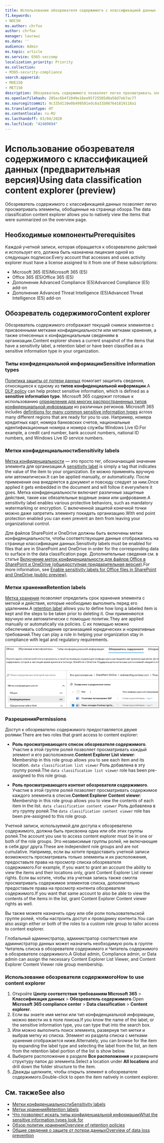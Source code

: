 ```yaml
---
title: Использование обозревателя содержимого с классификацией данных (предварительная версия)
f1.keywords:
- NOCSH
ms.author: chrfox
author: chrfox
manager: laurawi
ms.date: ''
audience: Admin
ms.topic: article
ms.service: O365-seccomp
localization_priority: Priority
ms.collection:
- M365-security-compliance
search.appverid:
- MOE150
- MET150
description: Обозреватель содержимого позволяет легко просматривать элементы с присвоенными метками.
ms.openlocfilehash: 205ec6b4f2049e18ee95f25505d8a58d7eb7ac77
ms.sourcegitcommit: 9c335d110e0b499501edc8a31b987641819118a1
ms.translationtype: HT
ms.contentlocale: ru-RU
ms.lasthandoff: 03/04/2020
ms.locfileid: "42409694"
---
```

# <a name="using-data-classification-content-explorer-preview"></a><span data-ttu-id="2f1b7-103">Использование обозревателя содержимого с классификацией данных (предварительная версия)</span><span class="sxs-lookup"><span data-stu-id="2f1b7-103">Using data classification content explorer (preview)</span></span>

<span data-ttu-id="2f1b7-104">Обозреватель содержимого с классификацией данных позволяет легко просматривать элементы, обобщенные на странице обзора.</span><span class="sxs-lookup"><span data-stu-id="2f1b7-104">The data classification content explorer allows you to natively view the items that were summarized on the overview page.</span></span>

## <a name="prerequisites"></a><span data-ttu-id="2f1b7-105">Необходимые компоненты</span><span class="sxs-lookup"><span data-stu-id="2f1b7-105">Prerequisites</span></span>

<span data-ttu-id="2f1b7-106">Каждой учетной записи, которая обращается к обозревателю действий и использует его, должна быть назначена лицензия одной из следующих подписок:</span><span class="sxs-lookup"><span data-stu-id="2f1b7-106">Every account that accesses and uses activity explorer must have a license assigned to it from one of these subscriptions:</span></span>

- <span data-ttu-id="2f1b7-107">Microsoft 365 (E5)</span><span class="sxs-lookup"><span data-stu-id="2f1b7-107">Microsoft 365 (E5)</span></span>
- <span data-ttu-id="2f1b7-108">Office 365 (E5)</span><span class="sxs-lookup"><span data-stu-id="2f1b7-108">Office 365 (E5)</span></span>
- <span data-ttu-id="2f1b7-109">Дополнение Advanced Compliance (E5)</span><span class="sxs-lookup"><span data-stu-id="2f1b7-109">Advanced Compliance (E5) add-on</span></span>
- <span data-ttu-id="2f1b7-110">Дополнение Advanced Threat Intelligence (E5)</span><span class="sxs-lookup"><span data-stu-id="2f1b7-110">Advanced Threat Intelligence (E5) add-on</span></span>

## <a name="content-explorer"></a><span data-ttu-id="2f1b7-111">Обозреватель содержимого</span><span class="sxs-lookup"><span data-stu-id="2f1b7-111">Content explorer</span></span>

<span data-ttu-id="2f1b7-112">Обозреватель содержимого отображает текущий снимок элементов с присвоенными метками конфиденциальности или метками хранения, а также отнесенных к конфиденциальным сведениям в организации.</span><span class="sxs-lookup"><span data-stu-id="2f1b7-112">Content explorer shows a current snapshot of the items that have a sensitivity label, a retention label or have been classified as a sensitive information type in your organization.</span></span>

### <a name="sensitive-information-types"></a><span data-ttu-id="2f1b7-113">Типы конфиденциальной информации</span><span class="sxs-lookup"><span data-stu-id="2f1b7-113">Sensitive information types</span></span>

<span data-ttu-id="2f1b7-114">[Политика защиты от потери данных](data-loss-prevention-policies.md) помогает защитить сведения, относящиеся к одному из **типов конфиденциальной информации**.</span><span class="sxs-lookup"><span data-stu-id="2f1b7-114">A [DLP policy](data-loss-prevention-policies.md) can help protect sensitive information, which is defined as a **sensitive information type**.</span></span> <span data-ttu-id="2f1b7-115">Microsoft 365 содержит готовые к использованию [определения для многих распространенных типов конфиденциальной информации](what-the-sensitive-information-types-look-for.md) из различных регионов. </span><span class="sxs-lookup"><span data-stu-id="2f1b7-115">Microsoft 365 includes [definitions for many common sensitive information types](what-the-sensitive-information-types-look-for.md) across many different regions that are ready for you to use.</span></span> <span data-ttu-id="2f1b7-116">Например, номера кредитных карт, номера банковских счетов, национальные идентификационные номера и номера службы Windows Live ID.</span><span class="sxs-lookup"><span data-stu-id="2f1b7-116">For example, a credit card number, bank account numbers, national ID numbers, and Windows Live ID service numbers.</span></span>

### <a name="sensitivity-labels"></a><span data-ttu-id="2f1b7-117">Метки конфиденциальности</span><span class="sxs-lookup"><span data-stu-id="2f1b7-117">Sensitivity labels</span></span>

<span data-ttu-id="2f1b7-118">[Метка конфиденциальности](sensitivity-labels.md) — это просто тег, обозначающий значение элемента для организации.</span><span class="sxs-lookup"><span data-stu-id="2f1b7-118">A [sensitivity label](sensitivity-labels.md) is simply a tag that indicates the value of the item to your organization.</span></span> <span data-ttu-id="2f1b7-119">Ее можно применять вручную или автоматически.</span><span class="sxs-lookup"><span data-stu-id="2f1b7-119">It can be applied manually, or automatically.</span></span> <span data-ttu-id="2f1b7-120">После применения она внедряется в документ и повсюду следует за ним.</span><span class="sxs-lookup"><span data-stu-id="2f1b7-120">Once applied it gets embedded in the document and will follow it everywhere it goes.</span></span> <span data-ttu-id="2f1b7-121">Метка конфиденциальности включает различные защитные действия, такие как обязательные водяные знаки или шифрование.</span><span class="sxs-lookup"><span data-stu-id="2f1b7-121">A sensitivity label enables various protective behaviors, such as mandatory watermarking or encryption.</span></span> <span data-ttu-id="2f1b7-122">С включенной защитой конечной точки можно даже запретить элементу покидать организацию.</span><span class="sxs-lookup"><span data-stu-id="2f1b7-122">With end point protection enabled you can even prevent an item from leaving your organizational control.</span></span>

<span data-ttu-id="2f1b7-123">Для файлов SharePoint и OneDrive должны быть включены метки конфиденциальности, чтобы соответствующие данные отображались на странице классификации данных.</span><span class="sxs-lookup"><span data-stu-id="2f1b7-123">Sensitivity labels must be enabled for files that are in SharePoint and OneDrive in order for the corresponding data to surface in the data classification page.</span></span> <span data-ttu-id="2f1b7-124">Дополнительные сведения см. в статье [Включение меток конфиденциальности для файлов Office в SharePoint и OneDrive (общедоступная предварительная версия)](sensitivity-labels-sharepoint-onedrive-files.md).</span><span class="sxs-lookup"><span data-stu-id="2f1b7-124">For more information, see [Enable sensitivity labels for Office files in SharePoint and OneDrive (public preview)](sensitivity-labels-sharepoint-onedrive-files.md).</span></span>

### <a name="retention-labels"></a><span data-ttu-id="2f1b7-125">Метки хранения</span><span class="sxs-lookup"><span data-stu-id="2f1b7-125">Retention labels</span></span>

<span data-ttu-id="2f1b7-126">[Метка хранения](labels.md) позволяет определить срок хранения элемента с меткой и действия, которые необходимо выполнить перед его удалением.</span><span class="sxs-lookup"><span data-stu-id="2f1b7-126">A [retention label](labels.md) allows you to define how long a labeled item is kept and the steps to be taken prior to deleting it.</span></span> <span data-ttu-id="2f1b7-127">Они применяются вручную или автоматически с помощью политик.</span><span class="sxs-lookup"><span data-stu-id="2f1b7-127">They are applied manually or automatically via policies.</span></span> <span data-ttu-id="2f1b7-128">С их помощью можно обеспечивать соблюдение организацией юридических и нормативных требований.</span><span class="sxs-lookup"><span data-stu-id="2f1b7-128">They can play a role in helping your organization stay in compliance with legal and regulatory requirements.</span></span>

![снимок экрана: свернутый обозреватель содержимого](../media/data-classification-content-explorer-1.png)

### <a name="permissions"></a><span data-ttu-id="2f1b7-130">Разрешения</span><span class="sxs-lookup"><span data-stu-id="2f1b7-130">Permissions</span></span>

<span data-ttu-id="2f1b7-131">Доступ к обозревателю содержимого предоставляется двумя ролями:</span><span class="sxs-lookup"><span data-stu-id="2f1b7-131">There are two roles that grant access to content explorer:</span></span>

- <span data-ttu-id="2f1b7-132">**Роль просматривающего список обозревателя содержимого**. Участие в этой группе ролей позволяет просматривать каждый элемент и его расположение.</span><span class="sxs-lookup"><span data-stu-id="2f1b7-132">**Content Explorer List viewer**: Membership in this role group allows you to see each item and its location.</span></span> <span data-ttu-id="2f1b7-133">`data classification list viewer` Роль добавлена в эту группу ролей.</span><span class="sxs-lookup"><span data-stu-id="2f1b7-133">The `data classification list viewer` role has been pre-assigned to this role group.</span></span>

- <span data-ttu-id="2f1b7-134">**Роль просматривающего контент обозревателя содержимого**. Участие в этой группе ролей позволяет просматривать содержимое каждого элемента в списке.</span><span class="sxs-lookup"><span data-stu-id="2f1b7-134">**Content Explorer Content viewer**: Membership in this role group allows you to view the contents of each item in the list.</span></span> <span data-ttu-id="2f1b7-135">`data classification content viewer` Роль добавлена в эту группу ролей.</span><span class="sxs-lookup"><span data-stu-id="2f1b7-135">The `data classification content viewer` role has been pre-assigned to this role group.</span></span>

<span data-ttu-id="2f1b7-136">Учетной записи, используемой для доступа к обозревателю содержимого, должна быть присвоена одна или обе этих группы ролей.</span><span class="sxs-lookup"><span data-stu-id="2f1b7-136">The account you use to access content explorer must be in one or both of the role groups.</span></span> <span data-ttu-id="2f1b7-137">Это независимые группы ролей, не включающие в себя друг друга.</span><span class="sxs-lookup"><span data-stu-id="2f1b7-137">These are independent role groups and are not cumulative.</span></span> <span data-ttu-id="2f1b7-138">Например, если вы хотите предоставить учетной записи возможность просматривать только элементы и их расположения, предоставьте права на просмотр списка обозревателя содержимого.</span><span class="sxs-lookup"><span data-stu-id="2f1b7-138">For example, if you want to grant an account the ability to view the items and their locations only, grant Content Explorer List viewer rights.</span></span> <span data-ttu-id="2f1b7-139">Если вы хотите, чтобы эта учетная запись также смогла просматривать содержимое элементов списка, дополнительно предоставьте права на просмотр контента обозревателя содержимого.</span><span class="sxs-lookup"><span data-stu-id="2f1b7-139">If you want that same account to also be able to view the contents of the items in the list, grant Content Explorer Content viewer rights as well.</span></span>

<span data-ttu-id="2f1b7-140">Вы также можете назначить одну или обе роли пользовательской группе ролей, чтобы настроить доступ к проводнику контента.</span><span class="sxs-lookup"><span data-stu-id="2f1b7-140">You can also assign either or both of the roles to a custom role group to tailor access to content explorer.</span></span>

<span data-ttu-id="2f1b7-141">Глобальный администратор, администратор соответствия или администратор данных может назначить необходимую роль в группе Читатель списка в обозревателе содержимого и Читатель содержимого в обозревателе содержимого.</span><span class="sxs-lookup"><span data-stu-id="2f1b7-141">A Global admin, Compliance admin, or Data admin can assign the necessary Content Explorer List Viewer, and Content Explorer Content Viewer role group membership.</span></span>

### <a name="how-to-use-content-explorer"></a><span data-ttu-id="2f1b7-142">Использование обозревателя содержимого</span><span class="sxs-lookup"><span data-stu-id="2f1b7-142">How to use content explorer</span></span>

1. <span data-ttu-id="2f1b7-143">Откройте **Центр соответствия требованиям Microsoft 365**  > **Классификация данных** > **Обозреватель содержимого**.</span><span class="sxs-lookup"><span data-stu-id="2f1b7-143">Open **Microsoft 365 compliance center**  > **Data classification** > **Content explorer**.</span></span>
2. <span data-ttu-id="2f1b7-144">Если вы знаете имя метки или тип конфиденциальной информации, можно ввести их в поле поиска.</span><span class="sxs-lookup"><span data-stu-id="2f1b7-144">If you know the name of the label, or the sensitive information type, you can type that into the search box.</span></span>
3. <span data-ttu-id="2f1b7-145">Или можно выполнить поиск элемента, развернув тип метки и выбрав метку из списка. Элемент из раздела списка с метками хранения отображается ниже.</span><span class="sxs-lookup"><span data-stu-id="2f1b7-145">Alternately, you can browse for the item by expanding the label type and selecting the label from the list, an item from the retention label portion of the list is show below.</span></span>
4. <span data-ttu-id="2f1b7-146">Выберите расположение в разделе **Все расположения** и разверните структуру папок до элемента.</span><span class="sxs-lookup"><span data-stu-id="2f1b7-146">Select a location under **All locations** and drill down the folder structure to the item.</span></span>
5. <span data-ttu-id="2f1b7-147">Дважды щелкните, чтобы открыть элемент в обозревателе содержимого.</span><span class="sxs-lookup"><span data-stu-id="2f1b7-147">Double-click to open the item natively in content explorer.</span></span>

## <a name="see-also"></a><span data-ttu-id="2f1b7-148">См. также</span><span class="sxs-lookup"><span data-stu-id="2f1b7-148">See also</span></span>

- [<span data-ttu-id="2f1b7-149">Метки конфиденциальности</span><span class="sxs-lookup"><span data-stu-id="2f1b7-149">Sensitivity labels</span></span>](sensitivity-labels.md)
- [<span data-ttu-id="2f1b7-150">Метки хранения</span><span class="sxs-lookup"><span data-stu-id="2f1b7-150">Retention labels</span></span>](labels.md)
- [<span data-ttu-id="2f1b7-151">Что позволяют искать типы конфиденциальной информации</span><span class="sxs-lookup"><span data-stu-id="2f1b7-151">What the sensitive information types look for</span></span>](what-the-sensitive-information-types-look-for.md)
- [<span data-ttu-id="2f1b7-152">Обзор политик хранения</span><span class="sxs-lookup"><span data-stu-id="2f1b7-152">Overview of retention policies</span></span>](retention-policies.md)
- [<span data-ttu-id="2f1b7-153">Общие сведения о защите от потери данных</span><span class="sxs-lookup"><span data-stu-id="2f1b7-153">Overview of data loss prevention</span></span>](data-loss-prevention-policies.md)
